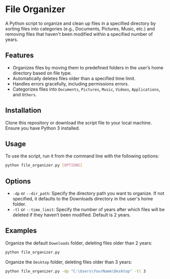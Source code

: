 # File Organizer

A Python script to organize and clean up files in a specified directory by sorting files into categories (e.g., Documents, Pictures, Music, etc.) and removing files that haven't been modified within a specified number of years.

## Features

- Organizes files by moving them to predefined folders in the user’s home directory based on file type.
- Automatically deletes files older than a specified time limit.
- Handles errors gracefully, including permissions errors.
- Categorizes files into `Documents`, `Pictures`, `Music`, `Videos`, `Applications`, and `Others`.

## Installation

Clone this repository or download the script file to your local machine. Ensure you have Python 3 installed.

## Usage

To use the script, run it from the command line with the following options:

```bash
python file_organizer.py [OPTIONS]
```

## Options

- `-dp` or `--dir_path`: Specify the directory path you want to organize. If not specified, it defaults to the Downloads directory in the user's home folder.
- `-tl` or `--time_limit`: Specify the number of years after which files will be deleted if they haven’t been modified. Default is 2 years.

## Examples

Organize the default `Downloads` folder, deleting files older than 2 years:
```bash
python file_organizer.py
```

Organize the `Desktop` folder, deleting files older than 3 years:
```bash
python file_organizer.py -dp "C:\Users\YourName\Desktop" -tl 3
```
